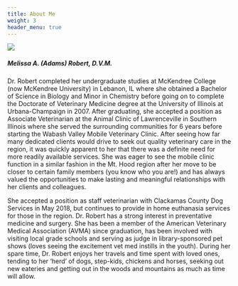 ```yaml
---
title: About Me
weight: 3
header_menu: true
---
```


![](/images/melis.jpg)

##### Melissa A. (Adams) Robert, D.V.M.

Dr. Robert completed her undergraduate studies at McKendree College (now McKendree University) in Lebanon, IL where she obtained a Bachelor of Science in Biology and Minor in Chemistry before going on to complete the Doctorate of Veterinary Medicine degree at the University of Illinois at Urbana-Champaign in 2007. After graduating, she accepted a position as Associate Veterinarian at the Animal Clinic of Lawrenceville in Southern Illinois where she served the surrounding communities for 6 years before starting the Wabash Valley Mobile Veterinary Clinic. After seeing how far many dedicated clients would drive to seek out quality veterinary care in the region, it was quickly apparent to her that there was a definite need for more readily available services. She was eager to see the mobile clinic function in a similar fashion in the Mt. Hood region after her move to be closer to certain family members (you know who you are!) and has always valued the opportunities to make lasting and meaningful relationships with her clients and colleagues.

She accepted a position as staff veterinarian with Clackamas County Dog Services in May 2018, but continues to provide in home euthanasia services for those in the region. Dr. Robert has a strong interest in preventative medicine and surgery. She has been a member of the American Veterinary Medical Association (AVMA) since graduation, has been involved with visiting local grade schools and serving as judge in library-sponsored pet shows (loves seeing the excitement vet med instills in the youth). During her spare time, Dr. Robert enjoys her travels and time spent with loved ones, tending to her ‘herd’ of dogs, step-kids, chickens and horses, seeking out new eateries and getting out in the woods and mountains as much as time will allow.
